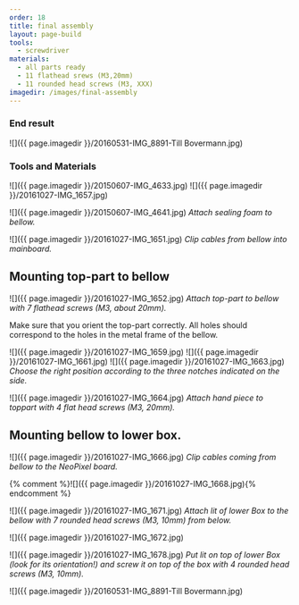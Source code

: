 ```yaml
---
order: 18
title: final assembly
layout: page-build
tools:
  - screwdriver
materials:
  - all parts ready
  - 11 flathead srews (M3,20mm)
  - 11 rounded head screws (M3, XXX)
imagedir: /images/final-assembly
---
```


### End result

![]({{ page.imagedir }}/20160531-IMG_8891-Till Bovermann.jpg)


### Tools and Materials

![]({{ page.imagedir }}/20150607-IMG_4633.jpg)
![]({{ page.imagedir }}/20161027-IMG_1657.jpg)



![]({{ page.imagedir }}/20150607-IMG_4641.jpg)
*Attach sealing foam to bellow.*

![]({{ page.imagedir }}/20161027-IMG_1651.jpg)
*Clip cables from bellow into mainboard.*

## Mounting top-part to bellow


![]({{ page.imagedir }}/20161027-IMG_1652.jpg)
*Attach top-part to bellow with 7 flathead screws (M3, about 20mm).*

<div class="note">
Make sure that you orient the top-part correctly. All holes should correspond  to the holes in the metal frame of the bellow.
</div>


![]({{ page.imagedir }}/20161027-IMG_1659.jpg)
![]({{ page.imagedir }}/20161027-IMG_1661.jpg)
![]({{ page.imagedir }}/20161027-IMG_1663.jpg)
*Choose the right position according to the three notches indicated on the side.*

![]({{ page.imagedir }}/20161027-IMG_1664.jpg)
*Attach hand piece to toppart with 4 flat head screws (M3, 20mm).*




## Mounting bellow to lower box.

![]({{ page.imagedir }}/20161027-IMG_1666.jpg)
*Clip cables coming from bellow to the NeoPixel board.*

{% comment %}![]({{ page.imagedir }}/20161027-IMG_1668.jpg){% endcomment %}

![]({{ page.imagedir }}/20161027-IMG_1671.jpg)
*Attach lit of lower Box to the bellow with 7 rounded head screws (M3, 10mm) from below.*

![]({{ page.imagedir }}/20161027-IMG_1672.jpg)


![]({{ page.imagedir }}/20161027-IMG_1678.jpg)
*Put lit on top of lower Box (look for its orientation!) and screw it on top of the box with 4 rounded head screws (M3, 10mm).*



![]({{ page.imagedir }}/20160531-IMG_8891-Till Bovermann.jpg)
